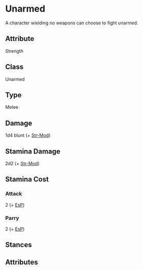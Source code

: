 # Unarmed
A character wielding no weapons can choose to fight unarmed. 

## Attribute
Strength

## Class
Unarmed

## Type
Melee

## Damage
1d4 blunt (+ [Str-Mod](../attributes#Strength-[Str]))

## Stamina Damage
2d2 (+ [Str-Mod](../attributes#Strength-[Str]))

## Stamina Cost
### Attack
2 (+ [EsP](encumbrance))

### Parry
2 (+ [EsP](encumbrance))

## Stances

## Attributes
